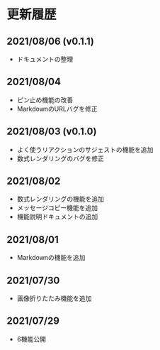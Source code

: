 # 更新履歴

## 2021/08/06 (v0.1.1)
- ドキュメントの整理

## 2021/08/04
- ピン止め機能の改善
- MarkdownのURLバグを修正

## 2021/08/03 (v0.1.0)
- よく使うリアクションのサジェストの機能を追加
- 数式レンダリングのバグを修正

## 2021/08/02
- 数式レンダリングの機能を追加
- メッセージコピー機能を追加
- 機能説明ドキュメントの追加

## 2021/08/01
- Markdownの機能を追加

## 2021/07/30
- 画像折りたたみ機能を追加

## 2021/07/29
- 6機能公開

